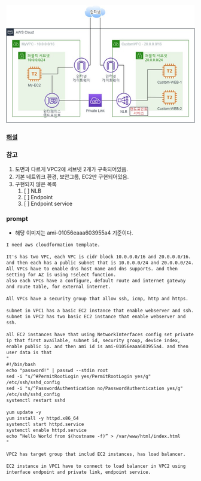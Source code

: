 ![이미지](./endpoint_service_ex.jpeg)

### [해설](https://dev.classmethod.jp/articles/organize-private-links-with-endpoints/)

### 참고
1. 도면과 다르게 VPC2에 서브넷 2개가 구축되어있음.
2. 기본 네트워크 환경, 보안그룹, EC2만 구현되어있음.
3. 구현되지 않은 목록
   1. [ ] NLB
   2. [ ] Endpoint
   3. [ ] Endpoint service

### prompt
- 해당 이미지는 ami-01056eaaa603955a4 기준이다.

```text
I need aws cloudformation template. 

It's has two VPC, each VPC is cidr block 10.0.0.0/16 and 20.0.0.0/16. and then each has a public subnet that is 10.0.0.0/24 and 20.0.0.0/24. 
All VPCs have to enable dns host name and dns supports. and then setting for AZ is using !select function.
also each VPCs have a configure, default route and internet gateway and route table, for external internet.

All VPCs have a security group that allow ssh, icmp, http and https.

subnet in VPC1 has a basic EC2 instance that enable webserver and ssh.
subnet in VPC2 has two basic EC2 instance that enable webserver and ssh.

all EC2 instances have that using NetworkInterfaces config set private ip that first available, subnet id, security group, device index, enable public ip. and then ami id is ami-01056eaaa603955a4. and then user data is that 
"
#!/bin/bash
echo "password!" | passwd --stdin root
sed -i "s/^#PermitRootLogin yes/PermitRootLogin yes/g" /etc/ssh/sshd_config
sed -i "s/^PasswordAuthentication no/PasswordAuthentication yes/g" /etc/ssh/sshd_config
systemctl restart sshd

yum update -y
yum install -y httpd.x86_64
systemctl start httpd.service
systemctl enable httpd.service
echo “Hello World from $(hostname -f)” > /var/www/html/index.html
"

VPC2 has target group that includ EC2 instances, has load balancer.

EC2 instance in VPC1 have to connect to load balancer in VPC2 using interface endpoint and private link, endpoint service.
```
